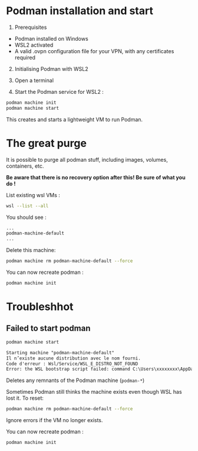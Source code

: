 # Podman installation and start

1. Prerequisites 
   
* Podman installed on Windows
* WSL2 activated
* A valid .ovpn configuration file for your VPN, with any certificates required

2. Initialising Podman with WSL2

  1. Open a terminal
  2. Start the Podman service for WSL2 :

```sh
podman machine init
podman machine start
```

This creates and starts a lightweight VM to run Podman.

# The great purge

It is possible to purge all podman stuff, including images, volumes, containers, etc.

**Be aware that there is no recovery option after this! Be sure of what you do !**

List existing wsl VMs :

```sh
wsl --list --all
```

You should see :

```txt
...
podman-machine-default
...
```

Delete this machine:

```sh
podman machine rm podman-machine-default --force
```

You can now recreate podman :

```sh
podman machine init
```

# Troubleshhot

## Failed to start podman

```sh
podman machine start
```

```txt
Starting machine "podman-machine-default"
Il n’existe aucune distribution avec le nom fourni.
Code d'erreur : Wsl/Service/WSL_E_DISTRO_NOT_FOUND
Error: the WSL bootstrap script failed: command C:\Users\xxxxxxxx\AppData\Local\Microsoft\WindowsApps\wsl.exe [-u root -d podman-machine-default /root/bootstrap] failed: exit status 0xffffffff
```

Deletes any remnants of the Podman machine (`podman-*`)

Sometimes Podman still thinks the machine exists even though WSL has lost it. To reset: 

```sh
podman machine rm podman-machine-default --force
```

Ignore errors if the VM no longer exists.

You can now recreate podman :

```sh
podman machine init
```
